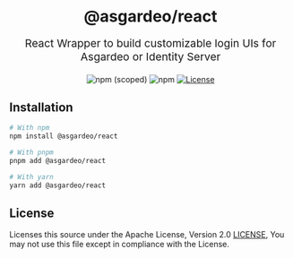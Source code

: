 <p align="center" style="color: #343a40">
  <h1 align="center">@asgardeo/react</h1>
</p>
<p align="center" style="font-size: 1.2rem;">React Wrapper to build customizable login UIs for Asgardeo or Identity Server</p>
<div align="center">
  <img alt="npm (scoped)" src="https://img.shields.io/npm/v/@asgardeo/react">
  <img alt="npm" src="https://img.shields.io/npm/dw/@asgardeo/react">
  <a href="./LICENSE"><img src="https://img.shields.io/badge/License-Apache%202.0-blue.svg" alt="License"></a>
</div>

## Installation

```bash
# With npm
npm install @asgardeo/react

# With pnpm
pnpm add @asgardeo/react

# With yarn
yarn add @asgardeo/react
```

## License

Licenses this source under the Apache License, Version 2.0 [LICENSE](./LICENSE), You may not use this file except in
compliance with the License.
